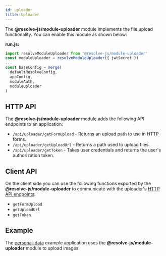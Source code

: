 ```yaml
---
id: uploader
title: Uploader
---
```


The **@resolve-js/module-uploader** module implements the file upload functionality. You can enable this module as shown below:

**run.js:**

```js
import resolveModuleUploader from '@resolve-js/module-uploader'
const moduleUploader = resolveModuleUploader({ jwtSecret })
...
const baseConfig = merge(
  defaultResolveConfig,
  appConfig,
  moduleAuth,
  moduleUploader
)
```

## HTTP API

The **@resolve-js/module-uploader** module adds the following API endpoints to an application:

- `/api/uploader/getFormUpload` - Returns an upload path to use in HTTP forms.
- `/api/uploader/getUploadUrl` - Returns a path used to upload files.
- `/api/uploader/getToken` - Takes user credentials and returns the user's authorization token.

## Client API

On the client side you can use the following functions exported by the **@resolve-js/module-uploader** to communicate with the uploader's [HTTP API endpoints](#http-api):

- `getFormUpload`
- `getUploadUrl`
- `getToken`

## Example

The [personal-data](https://github.com/reimagined/resolve/tree/master/examples/js/personal-data) example application uses the **@resolve-js/module-uploader** module to upload images.
